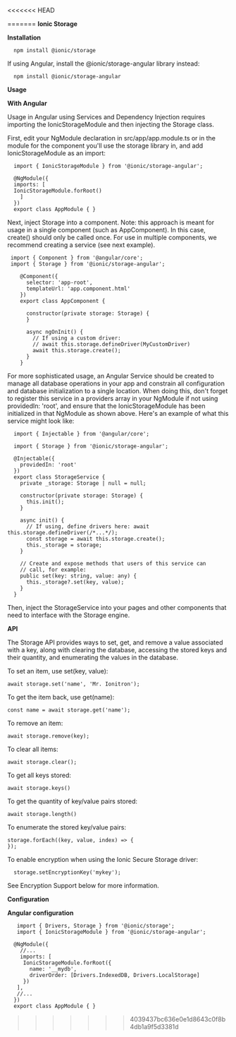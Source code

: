 <<<<<<< HEAD

=======
**Ionic Storage**

**Installation**

      npm install @ionic/storage

If using Angular, install the @ionic/storage-angular library instead:

      npm install @ionic/storage-angular
      
**Usage**

**With Angular**

Usage in Angular using Services and Dependency Injection requires importing the IonicStorageModule and then injecting the Storage class.

First, edit your NgModule declaration in src/app/app.module.ts or in the module for the component you'll use the storage library in, and add IonicStorageModule as an import:

      import { IonicStorageModule } from '@ionic/storage-angular';

      @NgModule({
      imports: [
      IonicStorageModule.forRoot()
        ]
      })
      export class AppModule { }
      
      
Next, inject Storage into a component. Note: this approach is meant for usage in a single component (such as AppComponent). In this case, create() should only be called once. For use in multiple components, we recommend creating a service (see next example).

     import { Component } from '@angular/core';
     import { Storage } from '@ionic/storage-angular';

        @Component({
          selector: 'app-root',
          templateUrl: 'app.component.html'
        })
        export class AppComponent {

          constructor(private storage: Storage) {
          }

          async ngOnInit() {
            // If using a custom driver:
            // await this.storage.defineDriver(MyCustomDriver)
            await this.storage.create();
          }
        }
For more sophisticated usage, an Angular Service should be created to manage all database operations in your app and constrain all configuration and database initialization to a single location. When doing this, don't forget to register this service in a providers array in your NgModule if not using providedIn: 'root', and ensure that the IonicStorageModule has been initialized in that NgModule as shown above. Here's an example of what this service might look like:

      import { Injectable } from '@angular/core';

      import { Storage } from '@ionic/storage-angular';

      @Injectable({
        providedIn: 'root'
      })
      export class StorageService {
        private _storage: Storage | null = null;

        constructor(private storage: Storage) {
          this.init();
        }

        async init() {
          // If using, define drivers here: await this.storage.defineDriver(/*...*/);
          const storage = await this.storage.create();
          this._storage = storage;
        }

        // Create and expose methods that users of this service can
        // call, for example:
        public set(key: string, value: any) {
          this._storage?.set(key, value);
        }
      }
Then, inject the StorageService into your pages and other components that need to interface with the Storage engine.


**API**

The Storage API provides ways to set, get, and remove a value associated with a key, along with clearing the database, accessing the stored keys and their quantity, and enumerating the values in the database.

To set an item, use       set(key, value):

    await storage.set('name', 'Mr. Ionitron');
To get the item back, use get(name):

    const name = await storage.get('name');
To remove an item:

    await storage.remove(key);
To clear all items:

    await storage.clear();
To get all keys stored:

    await storage.keys()
To get the quantity of key/value pairs stored:

    await storage.length()
To enumerate the stored key/value pairs:

    storage.forEach((key, value, index) => {
    });
To enable encryption when using the Ionic Secure Storage driver:

      storage.setEncryptionKey('mykey');
See Encryption Support below for more information.

**Configuration**

**Angular configuration**

       import { Drivers, Storage } from '@ionic/storage';
       import { IonicStorageModule } from '@ionic/storage-angular';

      @NgModule({
        //...
        imports: [
         IonicStorageModule.forRoot({
           name: '__mydb',
           driverOrder: [Drivers.IndexedDB, Drivers.LocalStorage]
         })
       ],
       //...
      })
      export class AppModule { }
>>>>>>> 4039437bc636e0e1d8643c0f8b4db1a9f5d3381d
